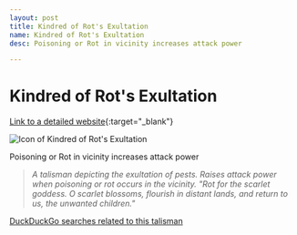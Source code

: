 ```yaml
---
layout: post
title: Kindred of Rot's Exultation
name: Kindred of Rot's Exultation
desc: Poisoning or Rot in vicinity increases attack power

---
```

# Kindred of Rot's Exultation
[Link to a detailed website](https://eldenring.wiki.fextralife.com/Kindred+of+Rot's+Exultation){:target="_blank"}

![Icon of Kindred of Rot's Exultation](https://eldenring.wiki.fextralife.com/file/Elden-Ring/kindred_of_rots_exultation_talisman_elden_ring_wiki_guide_200px.png)

Poisoning or Rot in vicinity increases attack power

>*A talisman depicting the exultation of pests. Raises attack power when poisoning or rot occurs in the vicinity. "Rot for the scarlet goddess. O scarlet blossoms, flourish in distant lands, and return to us, the unwanted children."*

[DuckDuckGo searches related to this talisman]({{site.baseurl}}/searches/KindredofRot'sExultation)


